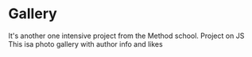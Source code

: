 # Gallery
It's another one intensive project from the Method school.
Project on JS
This isa photo gallery with author info and likes
